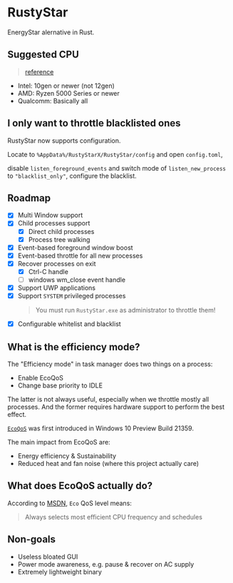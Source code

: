 # RustyStar

EnergyStar alernative in Rust.

## Suggested CPU

> [reference](https://devblogs.microsoft.com/performance-diagnostics/introducing-ecoqos/#supported-hardware)

- Intel: 10gen or newer (not 12gen)
- AMD: Ryzen 5000 Series or newer
- Qualcomm: Basically all

## I only want to throttle blacklisted ones

RustyStar now supports configuration.

Locate to `%AppData%/RustyStarX/RustyStar/config` and open `config.toml`,

disable `listen_foreground_events` and switch mode of `listen_new_process` to `"blacklist_only"`, configure the blacklist.

## Roadmap

- [x] Multi Window support
- [x] Child processes support
  - [x] Direct child processes
  - [x] Process tree walking
- [x] Event-based foreground window boost
- [x] Event-based throttle for all new processes
- [x] Recover processes on exit
  - [x] Ctrl-C handle
  - [ ] windows wm_close event handle
- [x] Support UWP applications
- [x] Support `SYSTEM` privileged processes
  > You must run `RustyStar.exe` as administrator to throttle them!
- [x] Configurable whitelist and blacklist

## What is the efficiency mode?

The "Efficiency mode" in task manager does two things on a process:

- Enable EcoQoS
- Change base priority to IDLE

The latter is not always useful, especially when we throttle mostly all processes.
And the former requires hardware support to perform the best effect.

[`EcoQoS`](https://devblogs.microsoft.com/performance-diagnostics/introducing-ecoqos/) was
first introduced in Windows 10 Preview Build 21359.

The main impact from EcoQoS are:
  - Energy efficiency & Sustainability
  - Reduced heat and fan noise (where this project actually care)

## What does EcoQoS actually do?

According to [MSDN](https://learn.microsoft.com/en-us/windows/win32/procthread/quality-of-service#quality-of-service-levels),
`Eco` QoS level means:

> Always selects most efficient CPU frequency and schedules

## Non-goals

- Useless bloated GUI
- Power mode awareness, e.g. pause & recover on AC supply
- Extremely lightweight binary
